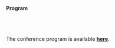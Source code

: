 ---
---

<br>

#### Program


<br>
<br>

The conference program is available <a href="https://imolconf2023.github.io/assets/program/imol23_program.pdf"><b>here</b></a>.



<br>
<br>


